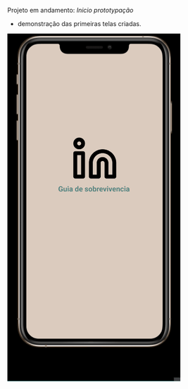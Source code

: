 Projeto em andamento:  *Inicio prototypação*


- demonstração das primeiras telas criadas.

<img src ="image/demonstracao_inicio2.gif">



